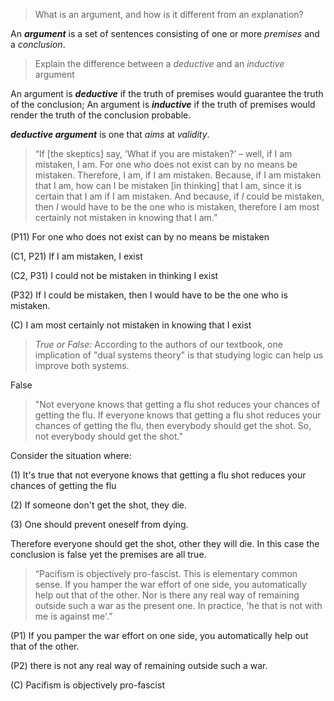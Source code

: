 >What is an argument, and how is it different from an explanation?

An ***argument*** is a set of sentences consisting of one or more *premises* and a *conclusion*. 

>Explain the difference between a *deductive* and an *inductive* argument

An argument is ***deductive*** if the truth of premises would guarantee the truth of the conclusion; An argument is ***inductive*** if the truth of premises would render the truth of the conclusion probable.

***deductive argument*** is one that *aims* at *validity*.



> “If [the skeptics] say, ‘What if you are mistaken?’ – well, if I am  mistaken, I am. For one who does not exist can by no means be mistaken. Therefore, I am, if I am mistaken. Because, if I am mistaken that I am, how can I be mistaken [in thinking] that I am, since it is  certain that I am if I am mistaken. And because, if *I* could be mistaken, then *I* would have to be the one who is mistaken, therefore I am most certainly not mistaken in knowing that I am.”

(P11) For one who does not exist can by no means be mistaken

(C1, P21) If I am mistaken, I exist

(C2, P31) I could not be mistaken in thinking I exist

(P32) If I could be mistaken, then I would have to be the one who is mistaken.

(C) I am most certainly not mistaken in knowing that I exist



> *True or False:* According to the authors of our textbook, one implication of "dual systems theory" is that studying logic can help us improve both systems.      

False



>"Not everyone knows that getting a flu shot reduces your chances of  getting the flu. If everyone knows that getting a flu shot reduces your chances of getting the flu, then everybody should get the shot. So,  not everybody should get the shot."

Consider the situation where:

(1) It's true that not everyone knows that getting a flu shot reduces your chances of getting the flu

(2) If someone don't get the shot, they die.

(3) One should prevent oneself from dying.

Therefore everyone should get the shot, other they will die. In this case the conclusion is false yet the premises are all true.



>“Pacifism is objectively pro-fascist.  This is elementary common sense. If you hamper the war effort of one  side, you automatically help out that of the other. Nor is there any  real way of remaining outside such a war as the present one. In  practice, 'he that is not with me is against me'.” 

(P1) If you pamper the war effort on one side, you automatically help out that of the other.

(P2) there is not any real way of remaining outside such a war.

(C) Pacifism is objectively pro-fascist

